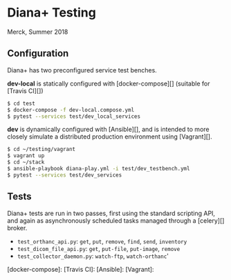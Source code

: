 Diana+ Testing
======================

Merck, Summer 2018

Configuration
----------------------

Diana+ has two preconfigured service test benches.

**dev-local** is statically configured with [docker-compose][] (suitable for [Travis CI][])

```bash
$ cd test
$ docker-compose -f dev-local.compose.yml
$ pytest --services test/dev_local_services
```


**dev** is dynamically configured with [Ansible][], and is intended to more closely simulate a distributed production environment using [Vagrant][].
   
```bash
$ cd ~/testing/vagrant
$ vagrant up
$ cd ~/stack
$ ansible-playbook diana-play.yml -i test/dev_testbench.yml
$ pytest --services test/dev_services
```


Tests
----------------------

Diana+ tests are run in two passes, first using the standard scripting API, and again as asynchronously scheduled tasks managed through a [celery][] broker.

- `test_orthanc_api.py`:  `get`, `put`, `remove`, `find`, `send`, `inventory`
- `test_dicom_file_api.py`:  `get`, `put-file`, `put-image`, `remove`
- `test_collector_daemon.py`: `watch-ftp`, `watch-orthanc`'


[docker-compose]:
[Travis CI]:
[Ansible]:
[Vagrant]:
